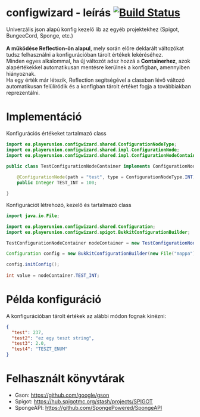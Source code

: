 # configwizard - leírás [![Build Status](https://jenkins.playerunion.eu/job/configwizard/lastBuild/badge/icon)](https://jenkins.playerunion.eu/job/configwizard/lastBuild/)
Univerzális json alapú konfig kezelő lib az egyéb projektekhez (Spigot, BungeeCord, Sponge, etc.)\
\
**A működése Reflection-ön alapul**, mely során előre deklarált változókat tudsz felhasználni a konfigurációban tárolt értékek lekéréséhez.\
Minden egyes alkalommal, ha új változót adsz hozzá a **Containerhez**, azok alapértékekkel automatikusan mentésre kerülnek a konfigban, amennyiben hiányoznak.\
Ha egy érték már létezik, Reflection segítségével a classban lévő változó automatikusan felülíródik és a konfigban tárolt értéket fogja a továbbiakban reprezentálni.

# Implementáció
Konfigurációs értékeket tartalmazó class
```java
import eu.playerunion.configwizard.shared.ConfigurationNodeType;
import eu.playerunion.configwizard.shared.impl.ConfigurationNode;
import eu.playerunion.configwizard.shared.impl.ConfigurationNodeContainer;

public class TestConfigurationNodeContainer implements ConfigurationNodeContainer {
	
	@ConfigurationNode(path = "test", type = ConfigurationNodeType.INT)
	public Integer TEST_INT = 100;

}
```
Konfigurációt létrehozó, kezelő és tartalmazó class
```java
import java.io.File;

import eu.playerunion.configwizard.shared.Configuration;
import eu.playerunion.configwizard.spigot.BukkitConfigurationBuilder;

TestConfigurationNodeContainer nodeContainer = new TestConfigurationNodeContainer();

Configuration config = new BukkitConfigurationBuilder(new File("mappa"), "config.json", nodeContainer).enableBukkitTypeAdapters().create();

config.initConfig();
		
int value = nodeContainer.TEST_INT;
```

# Példa konfiguráció
A konfigurációban tárolt értékek az alábbi módon fognak kinézni:
```json
{
  "test": 237,
  "test2": "ez egy teszt string",
  "test3": 2.0,
  "test4": "TESZT_ENUM"
}
```

# Felhasznált könyvtárak
- Gson: https://github.com/google/gson
- Spigot: https://hub.spigotmc.org/stash/projects/SPIGOT
- SpongeAPI: https://github.com/SpongePowered/SpongeAPI
```

